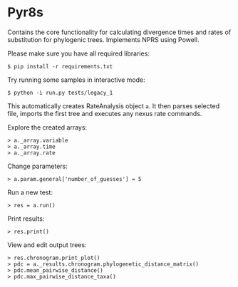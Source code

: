 # Pyr8s

Contains the core functionality for calculating divergence times and rates
of substitution for phylogenic trees. Implements NPRS using Powell.

Please make sure you have all required libraries:
```
$ pip install -r requirements.txt
```

Try running some samples in interactive mode:
```
$ python -i run.py tests/legacy_1
```

This automatically creates RateAnalysis object `a`. 
It then parses selected file, imports the first tree and executes any nexus rate commands.

Explore the created arrays:
```
> a._array.variable
> a._array.time
> a._array.rate
```

Change parameters:
```
> a.param.general['number_of_guesses'] = 5
```

Run a new test:
```
> res = a.run()
```

Print results:
```
> res.print()
```

View and edit output trees:
```
> res.chronogram.print_plot()
> pdc = a._results.chronogram.phylogenetic_distance_matrix()
> pdc.mean_pairwise_distance()
> pdc.max_pairwise_distance_taxa()
```
